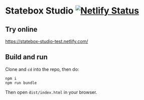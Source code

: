 # Statebox Studio [![Netlify Status](https://api.netlify.com/api/v1/badges/8e848ea5-2d7f-4e74-98d7-330a13819bd0/deploy-status)](https://app.netlify.com/sites/statebox-studio-test/deploys)


## Try online
https://statebox-studio-test.netlify.com/

## Build and run

Clone and `cd` into the repo, then do:
```
npm i
npm run bundle
```
Then open `dist/index.html` in your browser.
